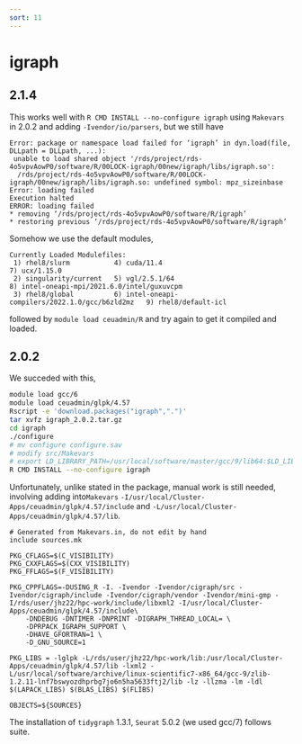 ```yaml
---
sort: 11
---
```


# igraph

## 2.1.4

This works well with `R CMD INSTALL --no-configure igraph` using `Makevars` in 2.0.2 and adding `-Ivendor/io/parsers`, but we still have

```
Error: package or namespace load failed for ‘igraph’ in dyn.load(file, DLLpath = DLLpath, ...):
 unable to load shared object '/rds/project/rds-4o5vpvAowP0/software/R/00LOCK-igraph/00new/igraph/libs/igraph.so':
  /rds/project/rds-4o5vpvAowP0/software/R/00LOCK-igraph/00new/igraph/libs/igraph.so: undefined symbol: mpz_sizeinbase
Error: loading failed
Execution halted
ERROR: loading failed
* removing ‘/rds/project/rds-4o5vpvAowP0/software/R/igraph’
* restoring previous ‘/rds/project/rds-4o5vpvAowP0/software/R/igraph’
```

Somehow we use the default modules,

```
Currently Loaded Modulefiles:
 1) rhel8/slurm           4) cuda/11.4                                      7) ucx/1.15.0
 2) singularity/current   5) vgl/2.5.1/64                                   8) intel-oneapi-mpi/2021.6.0/intel/guxuvcpm
 3) rhel8/global          6) intel-oneapi-compilers/2022.1.0/gcc/b6zld2mz   9) rhel8/default-icl
```

followed by `module load ceuadmin/R` and try again to get it compiled and loaded.

## 2.0.2

We succeded with this,

```bash
module load gcc/6
module load ceuadmin/glpk/4.57
Rscript -e 'download.packages("igraph",".")'
tar xvfz igraph_2.0.2.tar.gz
cd igraph
./configure
# mv configure configure.sav
# modify src/Makevars
# export LD_LIBRARY_PATH=/usr/local/software/master/gcc/9/lib64:$LD_LIBRARY_PATH
R CMD INSTALL --no-configure igraph
```

Unfortunately, unlike stated in the package, manual work is still needed, involving adding into`Makevars` `-I/usr/local/Cluster-Apps/ceuadmin/glpk/4.57/include` and `-L/usr/local/Cluster-Apps/ceuadmin/glpk/4.57/lib`.

```
# Generated from Makevars.in, do not edit by hand
include sources.mk

PKG_CFLAGS=$(C_VISIBILITY)
PKG_CXXFLAGS=$(CXX_VISIBILITY)
PKG_FFLAGS=$(F_VISIBILITY)

PKG_CPPFLAGS=-DUSING_R -I. -Ivendor -Ivendor/cigraph/src -Ivendor/cigraph/include -Ivendor/cigraph/vendor -Ivendor/mini-gmp -I/rds/user/jhz22/hpc-work/include/libxml2 -I/usr/local/Cluster-Apps/ceuadmin/glpk/4.57/include\
    -DNDEBUG -DNTIMER -DNPRINT -DIGRAPH_THREAD_LOCAL= \
    -DPRPACK_IGRAPH_SUPPORT \
    -DHAVE_GFORTRAN=1 \
    -D_GNU_SOURCE=1

PKG_LIBS = -lglpk -L/rds/user/jhz22/hpc-work/lib:/usr/local/Cluster-Apps/ceuadmin/glpk/4.57/lib -lxml2 -L/usr/local/software/archive/linux-scientific7-x86_64/gcc-9/zlib-1.2.11-lnf7bswyozdhprbg7jo6n5ha5633ftj2/lib -lz -llzma -lm -ldl $(LAPACK_LIBS) $(BLAS_LIBS) $(FLIBS)

OBJECTS=${SOURCES}
```

The installation of `tidygraph` 1.3.1, `Seurat` 5.0.2 (we used gcc/7) follows suite.
